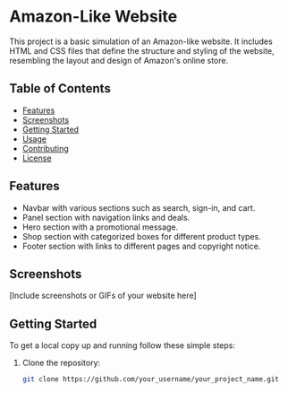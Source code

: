 # Amazon-Like Website

This project is a basic simulation of an Amazon-like website. It includes HTML and CSS files that define the structure and styling of the website, resembling the layout and design of Amazon's online store.

## Table of Contents

- [Features](#features)
- [Screenshots](#screenshots)
- [Getting Started](#getting-started)
- [Usage](#usage)
- [Contributing](#contributing)
- [License](#license)

## Features

- Navbar with various sections such as search, sign-in, and cart.
- Panel section with navigation links and deals.
- Hero section with a promotional message.
- Shop section with categorized boxes for different product types.
- Footer section with links to different pages and copyright notice.

## Screenshots

[Include screenshots or GIFs of your website here]

## Getting Started

To get a local copy up and running follow these simple steps:

1. Clone the repository:
   ```sh
   git clone https://github.com/your_username/your_project_name.git


